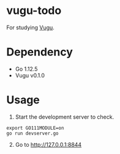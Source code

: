 # vugu-todo
For studying [Vugu](https://www.vugu.org/).

# Dependency
- Go 1.12.5
- Vugu v0.1.0

# Usage
1. Start the development server to check.
```
export GO111MODULE=on
go run devserver.go
```
2. Go to http://127.0.0.1:8844

